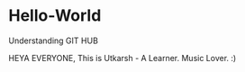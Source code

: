 # Hello-World
Understanding GIT HUB

HEYA EVERYONE,
 This is Utkarsh - A Learner.
 Music Lover.
 :)
